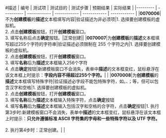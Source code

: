 #描述
| 编号 | 测试项 | 测试目的 | 测试步骤 | 预期结果 | 实际结果 |
|--------- | ---------- | ------------ | ------------ | ------------ | ------------ |
|**0070006**|不为**创建模板**的**描述**文本框填写内容|验证描述为非必须项|1. 选择要创建模板的虚拟机。<br/>2. 点击**创建模板**按钮，打开**创建模板**窗口。<br/>3. 填写名称后点击**确定**按钮。|正常创建||
|**0070007**|为**创建模板**的**描述**文本框填写超过255个字符的字符串|验证描述必须限制在 255 个字符之内|1. 选择要创建模板的虚拟机。<br/>2. 点击**创建模板**按钮，打开**创建模板**窗口。<br/>3. 填写**名称**后为**描述**文本框输入256个字符<br/>4. 点击**确定**按钮|新建模板窗口不会消失，表单中**描述**的文本框变红，鼠标悬浮在该文本框上时提示：**字段内容不得超过255个字符。**| |
|**0070008**|为**创建模板**的**描述**文本框填写特殊字符|验证描述必字段不能包特殊字符，如。、；等，但可以包含汉字和空格|1. 选择要创建模板的虚拟机。<br/>2. 点击**创建模板**按钮，打开**创建模板**窗口。<br/>3. 填写**名称**后为**描述**文本框输入特殊字符，点击**确定**按钮<br/>4.  填写**名称**后为**描述**文本框输入包括汉字和空格的合字符，点击**确定**按钮|1. 执行第3步时:新建模板窗口不会消失，表单中**描述**的文本框变红，鼠标悬浮在该文本框上时提示：**只允许遵循标准 ASCII  字符集的字母和一些特殊字符以及 UTF 字符。**<br/><br/>2. 执行第4步时：正常创建。| |
